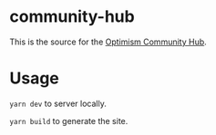 # community-hub

This is the source for the [Optimism Community Hub](http://community.optimism.io/).

# Usage

`yarn dev` to server locally.

`yarn build` to generate the site.
